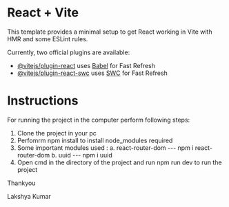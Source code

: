 # React + Vite

This template provides a minimal setup to get React working in Vite with HMR and some ESLint rules.

Currently, two official plugins are available:

- [@vitejs/plugin-react](https://github.com/vitejs/vite-plugin-react/blob/main/packages/plugin-react/README.md) uses [Babel](https://babeljs.io/) for Fast Refresh
- [@vitejs/plugin-react-swc](https://github.com/vitejs/vite-plugin-react-swc) uses [SWC](https://swc.rs/) for Fast Refresh


# Instructions

For running the project in the computer perform following steps:
1. Clone the project in your pc
2. Perfomrm npm install to install node_modules required
3. Some important modules used :
        a. react-router-dom --- npm i react-router-dom
        b. uuid --- npm i uuid
4. Open cmd in the directory of the project and run npm run dev to run the project


Thankyou

Lakshya Kumar
